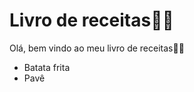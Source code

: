# Livro de receitas:man_cook:

Olá, bem vindo ao meu livro de receitas:raising_hand_man:

* Batata frita
* Pavê
